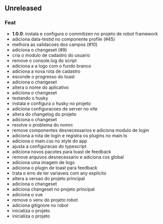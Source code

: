 ## Unreleased

### Feat

- **1.0.0**: instala e configura o commitizen no projeto de robot framework
- adiciona data-testid no componente profile (#45)
- melhora as validacoes dos campos (#10)
- adiciona o changeset (#9)
- cria o modulo de cadastro do usuario
- remove o console.log do script
- adiciona a a logo com o fundo branco
- adiciona a nova rota de cadastro
- esconde o progresso do toast
- adiciona o changeset
- altera o nome do aplicativo
- adiciona o changeset
- testando o husky
- instala e configura o husky no projeto
- adiciona configuracoes de server no vite
- altera do changelog do projeto
- adiciona o changeset
- resolve o problema do nvmrc
- remove componentes desnecessarios e adiciona modulo de login
- adiciona a rota de login e registra os plugins no main.ts
- adiciona o main.css no style do app
- ajusta a configuracao do typescript
- adiciona novos pacotes para toast de feedback
- remove arquivos desnecessario e adiciona css global
- adiciona uma imagem de logo
- adiciona o plugin de toast para feedback
- trata o erro de ter variaveis com any explicito
- altera a versao do projeto principal
- adiciona o changeset
- adiciona changeset no projeto principal
- adiciona o vue
- remove o venv do projeto robot
- adiciona gitignore no robot
- inicializa o projeto
- inicializa o projeto
